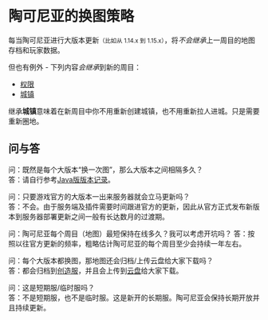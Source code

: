 [the_overworld]: https://minecraft-zh.gamepedia.com/%E4%B8%BB%E4%B8%96%E7%95%8C
[the_nether]: https://minecraft-zh.gamepedia.com/%E4%B8%8B%E7%95%8C
[the_end]: https://minecraft-zh.gamepedia.com/%E6%9C%AB%E8%B7%AF%E4%B9%8B%E5%9C%B0
[superflat]: https://minecraft-zh.gamepedia.com/%E8%B6%85%E5%B9%B3%E5%9D%A6%E4%B8%96%E7%95%8C
[bbs]: http://bbs.mimaru.me/

# 陶可尼亚的换图策略

每当陶可尼亚进行大版本更新<small>（比如从 1.14.x 到 1.15.x）</small>，将*不会继承*上一周目的地图存档和玩家数据。

但也有例外 - 下列内容*会继承*到新的周目：

- [权限](/welcome/groups.md)
- [城镇](/plugins/towny.md)

继承**城镇**意味着在新周目中你不用重新创建城镇，也不用重新拉人进城。只是需要重新圈地。

## 问与答

问：既然是每个大版本“换一次图”，那么大版本之间相隔多久？  
答：请自行参考[Java版版本记录](https://minecraft-zh.gamepedia.com/Java%E7%89%88%E7%89%88%E6%9C%AC%E8%AE%B0%E5%BD%95)。

问：只要游戏官方的大版本一出来服务器就会立马更新吗？  
答：不会。由于服务端及插件需要时间跟进官方的更新，因此从官方正式发布新版本到服务器部署更新之间一般有长达数月的过渡期。

问：陶可尼亚每个周目（地图）最短保持在线多久？我可以考虑开坑吗？
答：按照以往官方更新的频率，粗略估计陶可尼亚的每个周目至少会持续一年左右。

问：每个大版本都换图，那地图还会归档/上传云盘给大家下载吗？  
答：都会归档到[创造服](/games/build.md)，并且会上传到[云盘](/navbar/downloads/saves.md)给大家下载。

问：这是短期服/临时服吗？  
答：不是短期服，也不是临时服。这是新开的长期服。陶可尼亚会保持长期开放并且持续更新。
